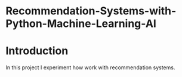 # Recommendation-Systems-with-Python-Machine-Learning-AI
# Introduction 
In this project I experiment how work with recommendation systems. 
